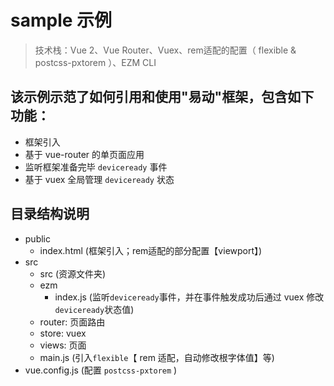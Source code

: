 # sample 示例

> 技术栈：Vue 2、Vue Router、Vuex、rem适配的配置（ flexible & postcss-pxtorem ）、EZM CLI

## 该示例示范了如何引用和使用"易动"框架，包含如下功能：
- 框架引入
- 基于 vue-router 的单页面应用
- 监听框架准备完毕 `deviceready` 事件
- 基于 vuex 全局管理 `deviceready` 状态

## 目录结构说明

- public
    - index.html (框架引入；rem适配的部分配置【viewport】)
- src
    - src (资源文件夹)
    - ezm
        - index.js (监听`deviceready`事件，并在事件触发成功后通过 vuex 修改`deviceready`状态值)  
    - router: 页面路由
    - store: vuex
    - views: 页面
    - main.js (引入`flexible`【 rem 适配，自动修改根字体值】等)    
- vue.config.js (配置 `postcss-pxtorem` )
